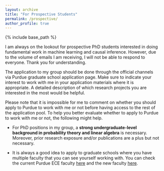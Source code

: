 ```yaml
---
layout: archive
title: "For Prospective Students"
permalink: /prospective/
author_profile: true
---
```

{% include base_path %}

I am always on the lookout for prospective PhD students interested in doing fundamental work in machine learning and causal inference. However, due to the volume of emails I am receiving, I will not be able to respond to everyone. Thank you for understanding. 

The application to my group should be done through the official channels via Purdue graduate school application page. Make sure to indicate your interest to work with me in your application materials where it is appropriate. A detailed description of which research projects you are interested in the most would be helpful. 

Please note that it is impossible for me to comment on whether you should apply to Purdue to work with me or not before having access to the rest of the application pool. To help you better evaluate whether to apply to Purdue to work with me or not, the following might help. 

- For PhD positions in my group, a **strong undergraduate-level background in probability theory and linear algebra** is necessary. Moreover, prior research exposure and/or publications are a plus but not necessary. 

- It is always a good idea to apply to graduate schools where you have multiple faculty that you can see yourself working with. You can check the current Purdue ECE faculty [here](https://engineering.purdue.edu/ECE/People/Faculty) and the new faculty [here](https://engineering.purdue.edu/ECE/News/2020/new-faculty-spotlights).
